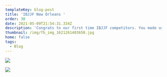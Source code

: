 ```yaml
---
templateKey: blog-post
title: 'IBJJF New Orleans '
order: 30
date: 2021-05-09T21:54:31.334Z
description: 'Congrats to our first time IBJJF competitors. You made us all very proud! '
thumbnail: /img/fb_img_1621261403650.jpg
home: false
tags:
  - Blog
---
```

![](/img/20210509_150623.jpg)

![](/img/20210509_161220.jpg)
